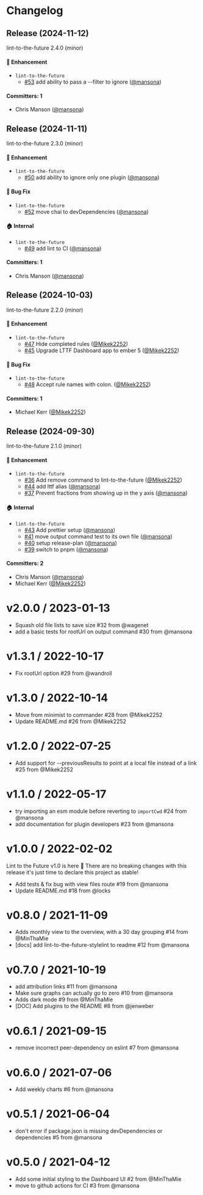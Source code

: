 # Changelog

## Release (2024-11-12)

lint-to-the-future 2.4.0 (minor)

#### :rocket: Enhancement
* `lint-to-the-future`
  * [#53](https://github.com/mansona/lint-to-the-future/pull/53) add ability to pass a --filter to ignore ([@mansona](https://github.com/mansona))

#### Committers: 1
- Chris Manson ([@mansona](https://github.com/mansona))

## Release (2024-11-11)

lint-to-the-future 2.3.0 (minor)

#### :rocket: Enhancement
* `lint-to-the-future`
  * [#50](https://github.com/mansona/lint-to-the-future/pull/50) add ability to ignore only one plugin ([@mansona](https://github.com/mansona))

#### :bug: Bug Fix
* `lint-to-the-future`
  * [#52](https://github.com/mansona/lint-to-the-future/pull/52) move chai to devDependencies ([@mansona](https://github.com/mansona))

#### :house: Internal
* `lint-to-the-future`
  * [#49](https://github.com/mansona/lint-to-the-future/pull/49) add lint to CI ([@mansona](https://github.com/mansona))

#### Committers: 1
- Chris Manson ([@mansona](https://github.com/mansona))

## Release (2024-10-03)

lint-to-the-future 2.2.0 (minor)

#### :rocket: Enhancement
* `lint-to-the-future`
  * [#47](https://github.com/mansona/lint-to-the-future/pull/47) Hide completed rules ([@Mikek2252](https://github.com/Mikek2252))
  * [#45](https://github.com/mansona/lint-to-the-future/pull/45) Upgrade LTTF Dashboard app to ember 5 ([@Mikek2252](https://github.com/Mikek2252))

#### :bug: Bug Fix
* `lint-to-the-future`
  * [#48](https://github.com/mansona/lint-to-the-future/pull/48) Accept rule names with colon. ([@Mikek2252](https://github.com/Mikek2252))

#### Committers: 1
- Michael Kerr ([@Mikek2252](https://github.com/Mikek2252))

## Release (2024-09-30)

lint-to-the-future 2.1.0 (minor)

#### :rocket: Enhancement
* `lint-to-the-future`
  * [#36](https://github.com/mansona/lint-to-the-future/pull/36) Add remove command to lint-to-the-future ([@Mikek2252](https://github.com/Mikek2252))
  * [#44](https://github.com/mansona/lint-to-the-future/pull/44) add lttf alias ([@mansona](https://github.com/mansona))
  * [#37](https://github.com/mansona/lint-to-the-future/pull/37) Prevent fractions from showing up in the y axis ([@mansona](https://github.com/mansona))

#### :house: Internal
* `lint-to-the-future`
  * [#43](https://github.com/mansona/lint-to-the-future/pull/43) Add prettier setup ([@mansona](https://github.com/mansona))
  * [#41](https://github.com/mansona/lint-to-the-future/pull/41) move output command test to its own file ([@mansona](https://github.com/mansona))
  * [#40](https://github.com/mansona/lint-to-the-future/pull/40) setup release-plan ([@mansona](https://github.com/mansona))
  * [#39](https://github.com/mansona/lint-to-the-future/pull/39) switch to pnpm ([@mansona](https://github.com/mansona))

#### Committers: 2
- Chris Manson ([@mansona](https://github.com/mansona))
- Michael Kerr ([@Mikek2252](https://github.com/Mikek2252))

v2.0.0 / 2023-01-13
==================
* Squash old file lists to save size #32 from @wagenet
* add a basic tests for rootUrl on output command #30 from @mansona

v1.3.1 / 2022-10-17
==================
* Fix rootUrl option #29 from @wandroll

v1.3.0 / 2022-10-14
==================
* Move from minimist to commander #28 from @Mikek2252
* Update README.md #26 from @Mikek2252

v1.2.0 / 2022-07-25
==================
* Add support for --previousResults to point at a local file instead of a link #25 from @Mikek2252

v1.1.0 / 2022-05-17
==================
* try importing an esm module before reverting to `importCwd` #24 from @mansona
* add documentation for plugin developers #23 from @mansona

v1.0.0 / 2022-02-02
==================

Lint to the Future v1.0 is here 🎉 There are no breaking changes with this release it's just time to declare this project as stable!

* Add tests & fix bug with view files route #19 from @mansona
* Update README.md #18 from @locks

v0.8.0 / 2021-11-09
==================
* Adds monthly view to the overview, with a 30 day grouping #14 from @MinThaMie
* [docs] add lint-to-the-future-stylelint to readme #12 from @mansona

v0.7.0 / 2021-10-19
==================
* add attribution links #11 from @mansona
* Make sure graphs can actually go to zero #10 from @mansona
* Adds dark mode #9 from @MinThaMie
* [DOC] Add plugins to the README #8 from @jenweber

v0.6.1 / 2021-09-15
==================
* remove incorrect peer-dependency on eslint #7 from @mansona

v0.6.0 / 2021-07-06
==================
* Add weekly charts #6 from @mansona

v0.5.1 / 2021-06-04
==================
* don't error if package.json is missing devDependencies or dependencies #5 from @mansona

v0.5.0 / 2021-04-12
==================
* Add some initial styling to the Dashboard UI #2 from @MinThaMie
* move to github actions for CI #3 from @mansona
